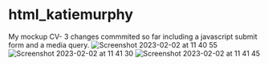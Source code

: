 # html_katiemurphy
My mockup CV-
3 changes commmited so far including a javascript submit form and a media query.
![Screenshot 2023-02-02 at 11 40 55](https://user-images.githubusercontent.com/87392218/216316219-645ccd29-80ea-4da5-8ca3-b5fb83c0b1fd.png)
![Screenshot 2023-02-02 at 11 41 30](https://user-images.githubusercontent.com/87392218/216316231-8e8f13f4-35d4-4ac7-bd56-668325db2e82.png)
![Screenshot 2023-02-02 at 11 41 45](https://user-images.githubusercontent.com/87392218/216316236-0e2bb3d9-c921-4bed-9262-a0bf4649d69c.png)
